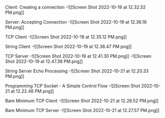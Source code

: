 Client: Creating a connection
	-![[Screen Shot 2022-10-19 at 12.32.52 PM.png]]

Server: Accepting Connection
	-![[Screen Shot 2022-10-19 at 12.36.16 PM.png]]

TCP Client
	-![[Screen Shot 2022-10-19 at 12.35.12 PM.png]]

String Client
	-![[Screen Shot 2022-10-19 at 12.38.47 PM.png]]

TCP Server
	-![[Screen Shot 2022-10-19 at 12.41.30 PM.png]]
	-![[Screen Shot 2022-10-19 at 12.47.38 PM.png]]

String Server Echo Processing
	-![[Screen Shot 2022-10-21 at 12.20.33 PM.png]]

Programming TCP Socket - A Simple Control Flow
	-![[Screen Shot 2022-10-21 at 12.22.46 PM.png]]

Bare Minimum TCP Client
	-![[Screen Shot 2022-10-21 at 12.26.52 PM.png]]

Bare Minimum TCP Server
	-![[Screen Shot 2022-10-21 at 12.27.57 PM.png]]